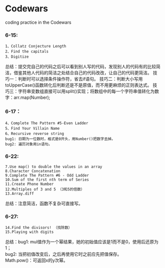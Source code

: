 # Codewars
coding practice in the Codewars

### 6-15:   
    1、Collatz Conjecture Length   
    2、Find the capitals    
    3、Digitize

总结：提交完自己的代码之后可以看到别人写的代码，发现别人的代码有的比较简洁，借鉴其他人代码的简洁之处结合自己的代码改改，让自己的代码更简洁。
技巧一：判断时可以选择条件操作符，省去if语句。
技巧二：判断大小写用toUpperCase()函数转化后判断还是不是原值，而不用更麻烦的正则表达式。
技巧三：字符串变数组直接可以用split()实现；将数组中的每一个字符串值转化为数字：arr.map(Number);

### 6-17：
    4、Complete The Pattern #5-Even Ladder  
    5、Find Your Villain Name   
    6、Recursive reverse string
    bug1: 日期为一位数时，格式是0开头，用Number()把数字去掉。
    bug2: 遍历对象用in语句。

### 6-22:   
    7.Use map() to double the values in an array   
    8.Character Concatenation   
    9.Complete The Pattern #6 - Odd Ladder
    10.Sum of the first nth term of Series    
    11.Create Phone Number     
    12.Multiples of 3 and 5 （3和5的倍数）     
    13.Array.diff
总结：注意简洁，函数不复杂可直接写。

### 6-27:
    14.Find the divisors! （找除数）
    15.Playing with digits
总结：bug1: mul值作为一个幂结果，她的初始值应该是1而不是0，使用后还原为1；    
      bug2: 当把初值改变后，之后再使用它时之前应先把值保存。  
      Math.pow()：可返回x的y次幂。     
    
